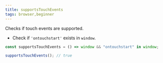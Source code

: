 ```yaml
---
title: supportsTouchEvents
tags: browser,beginner
---
```


Checks if touch events are supported.

- Check if `'ontouchstart'` exists in `window`.

```js
const supportsTouchEvents = () => window && "ontouchstart" in window;
```

```js
supportsTouchEvents(); // true
```
